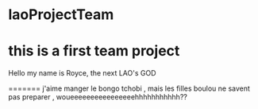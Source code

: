 # laoProjectTeam
this is a first team project 
=======
Hello my name is Royce, the next LAO's GOD

=======
j'aime manger le bongo tchobi , mais les filles boulou ne savent pas preparer , woueeeeeeeeeeeeeeeehhhhhhhhhhh??
